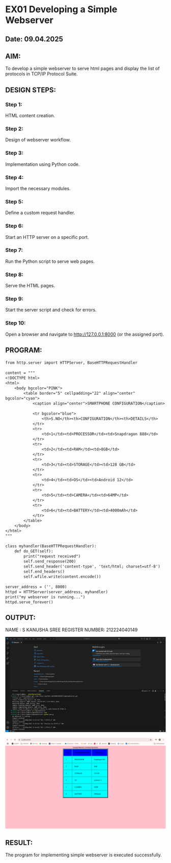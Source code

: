 # EX01 Developing a Simple Webserver
## Date: 09.04.2025

## AIM:
To develop a simple webserver to serve html pages and display the list of protocols in TCP/IP Protocol Suite.

## DESIGN STEPS:
### Step 1: 
HTML content creation.

### Step 2:
Design of webserver workflow.

### Step 3:
Implementation using Python code.

### Step 4:
Import the necessary modules.

### Step 5:
Define a custom request handler.

### Step 6:
Start an HTTP server on a specific port.

### Step 7:
Run the Python script to serve web pages.

### Step 8:
Serve the HTML pages.

### Step 9:
Start the server script and check for errors.

### Step 10:
Open a browser and navigate to http://127.0.0.1:8000 (or the assigned port).

## PROGRAM:
```
from http.server import HTTPServer, BaseHTTPRequestHandler

content = """
<!DOCTYPE html>
<html>
    <body bgcolor="PINK">
        <table border="5" cellpadding="22" align="center" bgcolor="cyan">
            <caption align="center">SMARTPHONE CONFIGURATION</caption>
        
            <tr bgcolor="blue">
                <th>S.NO</th><th>CONFIGURATION</th><th>DETAILS</th>
            </tr>
            <tr>
                <td>1</td><td>PROCESSOR</td><td>Snapdragon 888</td>
            </tr>
            <tr>
                <td>2</td><td>RAM</td><td>8GB</td>
            </tr>
            <tr>
                <td>3</td><td>STORAGE</td><td>128 GB</td>
            </tr>
            <tr>
                <td>4</td><td>OS</td><td>Android 12</td>
            </tr>
            <tr>
                <td>5</td><td>CAMERA</td><td>64MP</td>
            </tr>
            <tr>
                <td>6</td><td>BATTERY</td><td>4000mAh</td>
            </tr>
        </table>
    </body>
</html>
"""

class myhandler(BaseHTTPRequestHandler):
    def do_GET(self):
        print("request received")
        self.send_response(200)
        self.send_header('content-type', 'text/html; charset=utf-8')
        self.end_headers()
        self.wfile.write(content.encode())

server_address = ('', 8000)
httpd = HTTPServer(server_address, myhandler)
print("my webserver is running...")
httpd.serve_forever()
```

## OUTPUT:

NAME           : S KANUSHA SREE
REGISTER NUMBER: 212224040149

![alt text](<Screenshot 2025-05-11 174249.png>)

![alt text](<Screenshot 2025-05-11 173547.png>)
## RESULT:
The program for implementing simple webserver is executed successfully.
